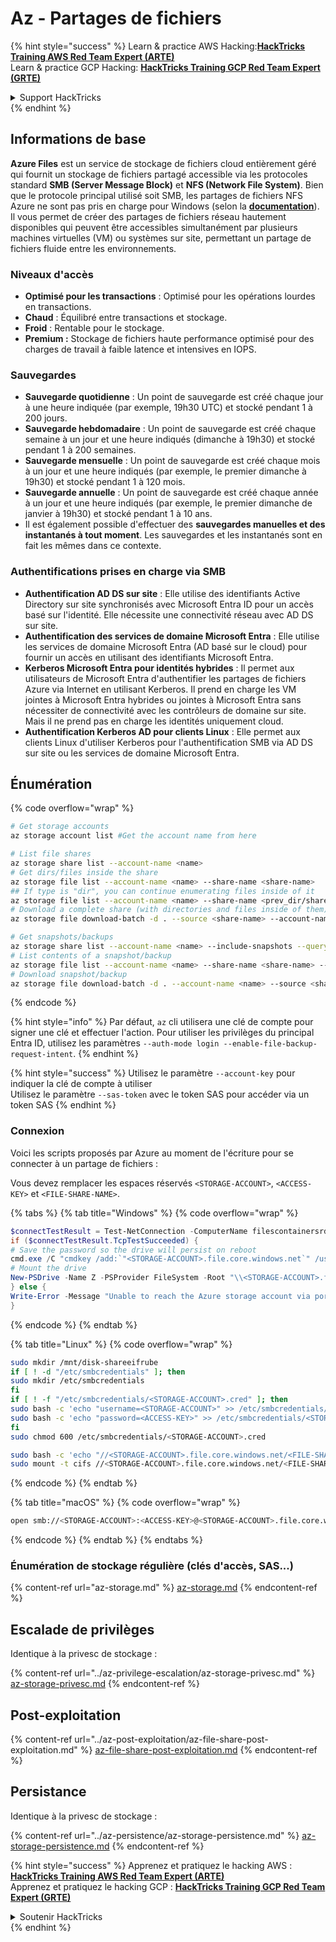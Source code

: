 # Az - Partages de fichiers

{% hint style="success" %}
Learn & practice AWS Hacking:<img src="../../../.gitbook/assets/image (1) (1) (1).png" alt="" data-size="line">[**HackTricks Training AWS Red Team Expert (ARTE)**](https://training.hacktricks.xyz/courses/arte)<img src="../../../.gitbook/assets/image (1) (1) (1).png" alt="" data-size="line">\
Learn & practice GCP Hacking: <img src="../../../.gitbook/assets/image (2).png" alt="" data-size="line">[**HackTricks Training GCP Red Team Expert (GRTE)**<img src="../../../.gitbook/assets/image (2).png" alt="" data-size="line">](https://training.hacktricks.xyz/courses/grte)

<details>

<summary>Support HackTricks</summary>

* Check the [**subscription plans**](https://github.com/sponsors/carlospolop)!
* **Join the** 💬 [**Discord group**](https://discord.gg/hRep4RUj7f) or the [**telegram group**](https://t.me/peass) or **follow** us on **Twitter** 🐦 [**@hacktricks\_live**](https://twitter.com/hacktricks_live)**.**
* **Share hacking tricks by submitting PRs to the** [**HackTricks**](https://github.com/carlospolop/hacktricks) and [**HackTricks Cloud**](https://github.com/carlospolop/hacktricks-cloud) github repos.

</details>
{% endhint %}

## Informations de base

**Azure Files** est un service de stockage de fichiers cloud entièrement géré qui fournit un stockage de fichiers partagé accessible via les protocoles standard **SMB (Server Message Block)** et **NFS (Network File System)**. Bien que le protocole principal utilisé soit SMB, les partages de fichiers NFS Azure ne sont pas pris en charge pour Windows (selon la [**documentation**](https://learn.microsoft.com/en-us/azure/storage/files/files-nfs-protocol)). Il vous permet de créer des partages de fichiers réseau hautement disponibles qui peuvent être accessibles simultanément par plusieurs machines virtuelles (VM) ou systèmes sur site, permettant un partage de fichiers fluide entre les environnements.

### Niveaux d'accès

* **Optimisé pour les transactions** : Optimisé pour les opérations lourdes en transactions.
* **Chaud** : Équilibré entre transactions et stockage.
* **Froid** : Rentable pour le stockage.
* **Premium :** Stockage de fichiers haute performance optimisé pour des charges de travail à faible latence et intensives en IOPS.

### Sauvegardes

* **Sauvegarde quotidienne** : Un point de sauvegarde est créé chaque jour à une heure indiquée (par exemple, 19h30 UTC) et stocké pendant 1 à 200 jours.
* **Sauvegarde hebdomadaire** : Un point de sauvegarde est créé chaque semaine à un jour et une heure indiqués (dimanche à 19h30) et stocké pendant 1 à 200 semaines.
* **Sauvegarde mensuelle** : Un point de sauvegarde est créé chaque mois à un jour et une heure indiqués (par exemple, le premier dimanche à 19h30) et stocké pendant 1 à 120 mois.
* **Sauvegarde annuelle** : Un point de sauvegarde est créé chaque année à un jour et une heure indiqués (par exemple, le premier dimanche de janvier à 19h30) et stocké pendant 1 à 10 ans.
* Il est également possible d'effectuer des **sauvegardes manuelles et des instantanés à tout moment**. Les sauvegardes et les instantanés sont en fait les mêmes dans ce contexte.

### Authentifications prises en charge via SMB

* **Authentification AD DS sur site** : Elle utilise des identifiants Active Directory sur site synchronisés avec Microsoft Entra ID pour un accès basé sur l'identité. Elle nécessite une connectivité réseau avec AD DS sur site.
* **Authentification des services de domaine Microsoft Entra** : Elle utilise les services de domaine Microsoft Entra (AD basé sur le cloud) pour fournir un accès en utilisant des identifiants Microsoft Entra.
* **Kerberos Microsoft Entra pour identités hybrides** : Il permet aux utilisateurs de Microsoft Entra d'authentifier les partages de fichiers Azure via Internet en utilisant Kerberos. Il prend en charge les VM jointes à Microsoft Entra hybrides ou jointes à Microsoft Entra sans nécessiter de connectivité avec les contrôleurs de domaine sur site. Mais il ne prend pas en charge les identités uniquement cloud.
* **Authentification Kerberos AD pour clients Linux** : Elle permet aux clients Linux d'utiliser Kerberos pour l'authentification SMB via AD DS sur site ou les services de domaine Microsoft Entra.

## Énumération

{% code overflow="wrap" %}
```bash
# Get storage accounts
az storage account list #Get the account name from here

# List file shares
az storage share list --account-name <name>
# Get dirs/files inside the share
az storage file list --account-name <name> --share-name <share-name>
## If type is "dir", you can continue enumerating files inside of it
az storage file list --account-name <name> --share-name <prev_dir/share-name>
# Download a complete share (with directories and files inside of them)
az storage file download-batch -d . --source <share-name> --account-name <name>

# Get snapshots/backups
az storage share list --account-name <name> --include-snapshots --query "[?snapshot != null]"
# List contents of a snapshot/backup
az storage file list --account-name <name> --share-name <share-name> --snapshot <snapshot-version> #e.g. "2024-11-25T11:26:59.0000000Z"
# Download snapshot/backup
az storage file download-batch -d . --account-name <name> --source <share-name> --snapshot <snapshot-version>
```
{% endcode %}

{% hint style="info" %}
Par défaut, `az` cli utilisera une clé de compte pour signer une clé et effectuer l'action. Pour utiliser les privilèges du principal Entra ID, utilisez les paramètres `--auth-mode login --enable-file-backup-request-intent`.
{% endhint %}

{% hint style="success" %}
Utilisez le paramètre `--account-key` pour indiquer la clé de compte à utiliser\
Utilisez le paramètre `--sas-token` avec le token SAS pour accéder via un token SAS
{% endhint %}

### Connexion

Voici les scripts proposés par Azure au moment de l'écriture pour se connecter à un partage de fichiers :

Vous devez remplacer les espaces réservés `<STORAGE-ACCOUNT>`, `<ACCESS-KEY>` et `<FILE-SHARE-NAME>`. 

{% tabs %}
{% tab title="Windows" %}
{% code overflow="wrap" %}
```powershell
$connectTestResult = Test-NetConnection -ComputerName filescontainersrdtfgvhb.file.core.windows.net -Port 445
if ($connectTestResult.TcpTestSucceeded) {
# Save the password so the drive will persist on reboot
cmd.exe /C "cmdkey /add:`"<STORAGE-ACCOUNT>.file.core.windows.net`" /user:`"localhost\<STORAGE-ACCOUNT>`" /pass:`"<ACCESS-KEY>`""
# Mount the drive
New-PSDrive -Name Z -PSProvider FileSystem -Root "\\<STORAGE-ACCOUNT>.file.core.windows.net\<FILE-SHARE-NAME>" -Persist
} else {
Write-Error -Message "Unable to reach the Azure storage account via port 445. Check to make sure your organization or ISP is not blocking port 445, or use Azure P2S VPN, Azure S2S VPN, or Express Route to tunnel SMB traffic over a different port."
}
```
{% endcode %}
{% endtab %}

{% tab title="Linux" %}
{% code overflow="wrap" %}
```bash
sudo mkdir /mnt/disk-shareeifrube
if [ ! -d "/etc/smbcredentials" ]; then
sudo mkdir /etc/smbcredentials
fi
if [ ! -f "/etc/smbcredentials/<STORAGE-ACCOUNT>.cred" ]; then
sudo bash -c 'echo "username=<STORAGE-ACCOUNT>" >> /etc/smbcredentials/<STORAGE-ACCOUNT>.cred'
sudo bash -c 'echo "password=<ACCESS-KEY>" >> /etc/smbcredentials/<STORAGE-ACCOUNT>.cred'
fi
sudo chmod 600 /etc/smbcredentials/<STORAGE-ACCOUNT>.cred

sudo bash -c 'echo "//<STORAGE-ACCOUNT>.file.core.windows.net/<FILE-SHARE-NAME> /mnt/<FILE-SHARE-NAME> cifs nofail,credentials=/etc/smbcredentials/<STORAGE-ACCOUNT>.cred,dir_mode=0777,file_mode=0777,serverino,nosharesock,actimeo=30" >> /etc/fstab'
sudo mount -t cifs //<STORAGE-ACCOUNT>.file.core.windows.net/<FILE-SHARE-NAME> /mnt/<FILE-SHARE-NAME> -o credentials=/etc/smbcredentials/<STORAGE-ACCOUNT>.cred,dir_mode=0777,file_mode=0777,serverino,nosharesock,actimeo=30
```
{% endcode %}
{% endtab %}

{% tab title="macOS" %}
{% code overflow="wrap" %}
```bash
open smb://<STORAGE-ACCOUNT>:<ACCESS-KEY>@<STORAGE-ACCOUNT>.file.core.windows.net/<FILE-SHARE-NAME>
```
{% endcode %}
{% endtab %}
{% endtabs %}

### Énumération de stockage régulière (clés d'accès, SAS...)

{% content-ref url="az-storage.md" %}
[az-storage.md](az-storage.md)
{% endcontent-ref %}

## Escalade de privilèges

Identique à la privesc de stockage :

{% content-ref url="../az-privilege-escalation/az-storage-privesc.md" %}
[az-storage-privesc.md](../az-privilege-escalation/az-storage-privesc.md)
{% endcontent-ref %}

## Post-exploitation

{% content-ref url="../az-post-exploitation/az-file-share-post-exploitation.md" %}
[az-file-share-post-exploitation.md](../az-post-exploitation/az-file-share-post-exploitation.md)
{% endcontent-ref %}

## Persistance

Identique à la privesc de stockage :

{% content-ref url="../az-persistence/az-storage-persistence.md" %}
[az-storage-persistence.md](../az-persistence/az-storage-persistence.md)
{% endcontent-ref %}

{% hint style="success" %}
Apprenez et pratiquez le hacking AWS :<img src="../../../.gitbook/assets/image (1) (1) (1).png" alt="" data-size="line">[**HackTricks Training AWS Red Team Expert (ARTE)**](https://training.hacktricks.xyz/courses/arte)<img src="../../../.gitbook/assets/image (1) (1) (1).png" alt="" data-size="line">\
Apprenez et pratiquez le hacking GCP : <img src="../../../.gitbook/assets/image (2).png" alt="" data-size="line">[**HackTricks Training GCP Red Team Expert (GRTE)**<img src="../../../.gitbook/assets/image (2).png" alt="" data-size="line">](https://training.hacktricks.xyz/courses/grte)

<details>

<summary>Soutenir HackTricks</summary>

* Consultez les [**plans d'abonnement**](https://github.com/sponsors/carlospolop) !
* **Rejoignez le** 💬 [**groupe Discord**](https://discord.gg/hRep4RUj7f) ou le [**groupe telegram**](https://t.me/peass) ou **suivez** nous sur **Twitter** 🐦 [**@hacktricks\_live**](https://twitter.com/hacktricks_live)**.**
* **Partagez des astuces de hacking en soumettant des PR aux** [**HackTricks**](https://github.com/carlospolop/hacktricks) et [**HackTricks Cloud**](https://github.com/carlospolop/hacktricks-cloud) dépôts github.

</details>
{% endhint %}
